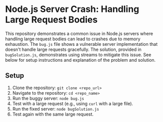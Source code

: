 # Node.js Server Crash: Handling Large Request Bodies

This repository demonstrates a common issue in Node.js servers where handling large request bodies can lead to crashes due to memory exhaustion. The `bug.js` file shows a vulnerable server implementation that doesn't handle large requests gracefully.  The solution, provided in `bugSolution.js`, demonstrates using streams to mitigate this issue.  See below for setup instructions and explanation of the problem and solution.

## Setup

1. Clone the repository: `git clone <repo_url>`
2. Navigate to the repository: `cd <repo_name>`
3. Run the buggy server: `node bug.js`
4. Test with a large request (e.g., using `curl` with a large file).
5. Run the fixed server: `node bugSolution.js`
6. Test again with the same large request.